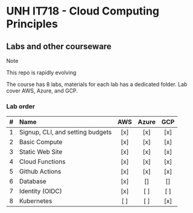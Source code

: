 # UNH IT718 - Cloud Computing Principles

## Labs and other courseware

> [!NOTE]
> This repo is rapidly evolving

The course has 8 labs, materials for each lab has a dedicated folder.  Lab cover AWS, Azure, and GCP.
### Lab order
| # | Name | AWS | Azure | GCP |  
| :---: | :--- | :---: | :---: | :---: |  
| 1 | Signup, CLI, and setting budgets | [x] | [x] | [x] |  
| 2 | Basic Compute | [x] | [x] | [x] |  
| 3 | Static Web Site | [x] | [x] | [x] |  
| 4 | Cloud Functions | [x] | [x] | [x] |  
| 5 | Github Actions | [x] | [x] | [x] |  
| 6 | Database | [x] | [] | [] |  
| 7 | Identity (OIDC) | [x] | [ ] | [ ] |  
| 8 | Kubernetes | [ ] | [ ] | [x] |  

